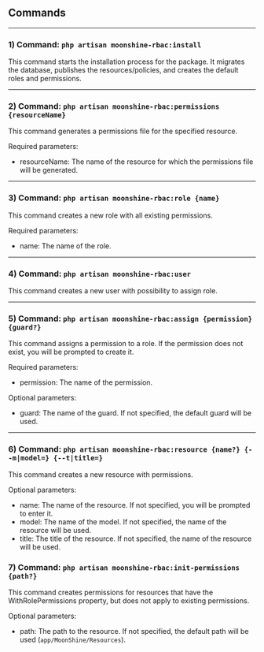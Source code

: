 ## Commands

---

### 1) Command: `php artisan moonshine-rbac:install`

This command starts the installation process for the package.
It migrates the database, publishes the resources/policies, and creates
the default roles and permissions.

---

### 2) Command: `php artisan moonshine-rbac:permissions {resourceName}`

This command generates a permissions file for the specified resource.

Required parameters:

-   resourceName: The name of the resource for which the permissions file will be generated.

---

### 3) Command: `php artisan moonshine-rbac:role {name}`

This command creates a new role with all existing permissions.

Required parameters:

-   name: The name of the role.

---

### 4) Command: `php artisan moonshine-rbac:user`

This command creates a new user with possibility to assign role.

---

### 5) Command: `php artisan moonshine-rbac:assign {permission} {guard?}`

This command assigns a permission to a role. If the permission does not exist, you will be prompted to create it.

Required parameters:

-   permission: The name of the permission.

Optional parameters:

-   guard: The name of the guard. If not specified, the default guard will be used.

---

### 6) Command: `php artisan moonshine-rbac:resource {name?} {--m|model=} {--t|title=}`

This command creates a new resource with permissions.

Optional parameters:

-   name: The name of the resource. If not specified, you will be prompted to enter it.
-   model: The name of the model. If not specified, the name of the resource will be used.
-   title: The title of the resource. If not specified, the name of the resource will be used.

### 7) Command: `php artisan moonshine-rbac:init-permissions {path?}`

This command creates permissions for resources that have the WithRolePermissions property, but does not apply to existing permissions.

Optional parameters:
-   path: The path to the resource. If not specified, the default path will be used (`app/MoonShine/Resources`).
